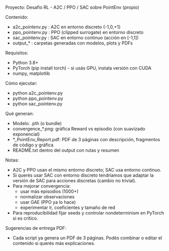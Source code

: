 Proyecto: Desafío RL - A2C / PPO / SAC sobre PointEnv (propio)

Contenido:
- a2c_pointenv.py   : A2C en entorno discreto {-1,0,+1}
- ppo_pointenv.py   : PPO (clipped surrogate) en entorno discreto
- sac_pointenv.py   : SAC en entorno continuo (acción en [-1,1])
- output_*          : carpetas generadas con modelos, plots y PDFs

Requisitos:
- Python 3.8+
- PyTorch (pip install torch) - si usás GPU, instala versión con CUDA
- numpy, matplotlib

Cómo ejecutar:
- python a2c_pointenv.py
- python ppo_pointenv.py
- python sac_pointenv.py

Qué generan:
- Modelo: .pth (o bundle)
- convergence_*.png: gráfica Reward vs episodio (con suavizado exponencial)
- *_PointEnv_Report.pdf: PDF de 3 páginas con descripción, fragmentos de código y gráfica
- README.txt dentro del output con rutas y resumen

Notas:
- A2C y PPO usan el mismo entorno discreto; SAC usa entorno continuo.
- Si querés usar SAC con entorno discreto tendríamos que adaptar la versión de SAC para acciones discretas (cambio no trivial).
- Para mejorar convergencia:
  - usar más episodios (1000+)
  - normalizar observaciones
  - usar GAE (PPO ya lo hace)
  - experimentar lr, coeficientes y tamaño de red
- Para reproducibilidad fijar seeds y controlar nondeterminism en PyTorch si es crítico.

Sugerencias de entrega PDF:
- Cada script ya genera un PDF de 3 páginas. Podés combinar o editar el contenido si querés más explicaciones.
